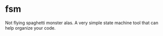 # fsm
Not flying spaghetti monster alas. A very simple state machine tool that can help organize your code.
